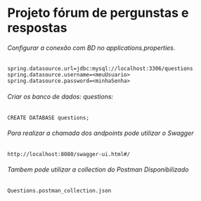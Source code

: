 # Projeto fórum de pergunstas e respostas

###### Configurar a conexão com BD no applications.properties.
    spring.datasource.url=jdbc:mysql://localhost:3306/questions
    spring.datasource.username=<meuUsuario>
    spring.datasource.password=<minhaSenha>

###### Criar os banco de dados: questions:
    CREATE DATABASE questions;

###### Para realizar a chamada dos andpoints pode utilizar o Swagger
    http://localhost:8080/swagger-ui.html#/

###### Tambem pode utilizar a collection do Postman Disponibilizado  
    Questions.postman_collection.json


